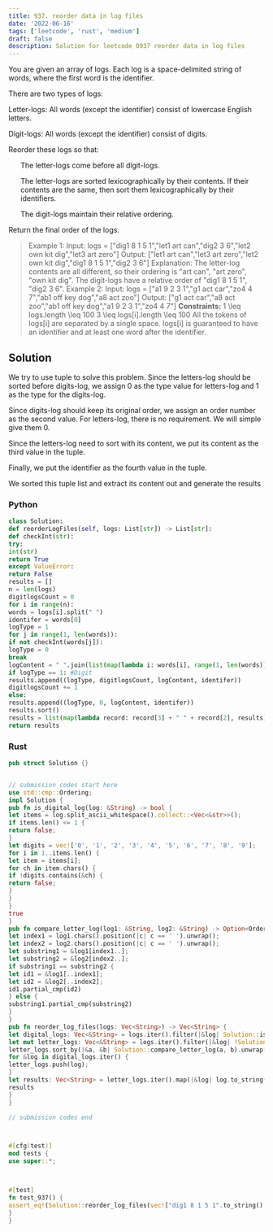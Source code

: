 ```yaml
---
title: 937. reorder data in log files
date: '2022-06-16'
tags: ['leetcode', 'rust', 'medium']
draft: false
description: Solution for leetcode 0937 reorder data in log files
---
```




You are given an array of logs. Each log is a space-delimited string of words, where the first word is the identifier.

There are two types of logs:



Letter-logs: All words (except the identifier) consist of lowercase English letters.

Digit-logs: All words (except the identifier) consist of digits.



Reorder these logs so that:

<ol>

The letter-logs come before all digit-logs.

The letter-logs are sorted lexicographically by their contents. If their contents are the same, then sort them lexicographically by their identifiers.

The digit-logs maintain their relative ordering.

</ol>

Return the final order of the logs.



>   Example 1:
>   Input: logs <TeX>=</TeX> ["dig1 8 1 5 1","let1 art can","dig2 3 6","let2 own kit dig","let3 art zero"]
>   Output: ["let1 art can","let3 art zero","let2 own kit dig","dig1 8 1 5 1","dig2 3 6"]
>   Explanation:
>   The letter-log contents are all different, so their ordering is "art can", "art zero", "own kit dig".
>   The digit-logs have a relative order of "dig1 8 1 5 1", "dig2 3 6".
>   Example 2:
>   Input: logs <TeX>=</TeX> ["a1 9 2 3 1","g1 act car","zo4 4 7","ab1 off key dog","a8 act zoo"]
>   Output: ["g1 act car","a8 act zoo","ab1 off key dog","a1 9 2 3 1","zo4 4 7"]
**Constraints:**
>   	1 <TeX>\leq</TeX> logs.length <TeX>\leq</TeX> 100
>   	3 <TeX>\leq</TeX> logs[i].length <TeX>\leq</TeX> 100
>   	All the tokens of logs[i] are separated by a single space.
>   	logs[i] is guaranteed to have an identifier and at least one word after the identifier.


## Solution
We try to use tuple to solve this problem. Since the letters-log should be sorted before digits-log, we assign 0 as the type value for letters-log and 1 as the type for the digits-log.

Since digits-log should keep its original order, we assign an order number as the second value. For letters-log, there is no requirement. We will simple give them 0.

Since the letters-log need to sort with its content, we put its content as the third value in the tuple.

Finally, we put the identifier as the fourth value in the tuple.

We sorted this tuple list and extract its content out and generate the results



### Python
```python
class Solution:
def reorderLogFiles(self, logs: List[str]) -> List[str]:
def checkInt(str):
try:
int(str)
return True
except ValueError:
return False
results = []
n = len(logs)
digitlogsCount = 0
for i in range(n):
words = logs[i].split(" ")
identifer = words[0]
logType = 1
for j in range(1, len(words)):
if not checkInt(words[j]):
logType = 0
break
logContent = " ".join(list(map(lambda i: words[i], range(1, len(words)))))
if logType == 1: #Digit
results.append((logType, digitlogsCount, logContent, identifer))
digitlogsCount += 1
else:
results.append((logType, 0, logContent, identifer))
results.sort()
results = list(map(lambda record: record[3] + " " + record[2], results))
return results
```


### Rust
```rust
pub struct Solution {}


// submission codes start here
use std::cmp::Ordering;
impl Solution {
pub fn is_digital_log(log: &String) -> bool {
let items = log.split_ascii_whitespace().collect::<Vec<&str>>();
if items.len() <= 1 {
return false;
}
let digits = vec!['0', '1', '2', '3', '4', '5', '6', '7', '8', '9'];
for i in 1..items.len() {
let item = items[i];
for ch in item.chars() {
if !digits.contains(&ch) {
return false;
}
}
}
true
}
pub fn compare_letter_log(log1: &String, log2: &String) -> Option<Ordering> {
let index1 = log1.chars().position(|c| c == ' ').unwrap();
let index2 = log2.chars().position(|c| c == ' ').unwrap();
let substring1 = &log1[index1..];
let substring2 = &log2[index2..];
if substring1 == substring2 {
let id1 = &log1[..index1];
let id2 = &log2[..index2];
id1.partial_cmp(id2)
} else {
substring1.partial_cmp(substring2)
}
}
pub fn reorder_log_files(logs: Vec<String>) -> Vec<String> {
let digital_logs: Vec<&String> = logs.iter().filter(|&log| Solution::is_digital_log(log)).collect();
let mut letter_logs: Vec<&String> = logs.iter().filter(|&log| !Solution::is_digital_log(log)).collect();
letter_logs.sort_by(|&a, &b| Solution::compare_letter_log(a, b).unwrap());
for &log in digital_logs.iter() {
letter_logs.push(log);
}
let results: Vec<String> = letter_logs.iter().map(|&log| log.to_string()).collect();
results
}
}

// submission codes end



#[cfg(test)]
mod tests {
use super::*;



#[test]
fn test_937() {
assert_eq!(Solution::reorder_log_files(vec!["dig1 8 1 5 1".to_string(),"let1 art can".to_string(),"dig2 3 6".to_string(),"let2 own kit dig".to_string(),"let3 art zero".to_string()]), vec!["let1 art can".to_string(),"let3 art zero".to_string(),"let2 own kit dig".to_string(),"dig1 8 1 5 1".to_string(),"dig2 3 6".to_string()])
}
}

```
